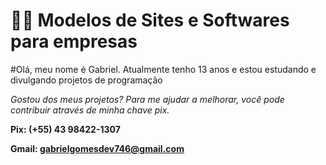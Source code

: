 # 👨‍💻 Modelos de Sites e Softwares para empresas
   
   #Olá, meu nome é Gabriel. Atualmente tenho 13 anos e estou estudando e divulgando projetos de programação
   
  *Gostou dos meus projetos? Para me ajudar a melhorar, você pode contribuir através de minha chave pix.*
   
**Pix: (+55) 43 98422-1307**

**Gmail: gabrielgomesdev746@gmail.com**